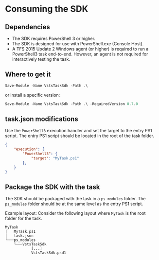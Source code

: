 # Consuming the SDK

## Dependencies
* The SDK requires PowerShell 3 or higher.
* The SDK is designed for use with PowerShell.exe (Console Host).
* A TFS 2015 Update 2 Windows agent (or higher) is required to run a PowerShell3 task end-to-end. However, an agent is not required for interactively testing the task.

## Where to get it

```PowerShell
Save-Module -Name VstsTaskSdk -Path .\
```

or install a specific version:

```PowerShell
Save-Module -Name VstsTaskSdk -Path .\ -RequiredVersion 0.7.0
```

## task.json modifications
Use the `PowerShell3` execution handler and set the target to the entry PS1 script. The entry PS1 script should be located in the root of the task folder.
```JSON
{
    "execution": {
        "PowerShell3": {
            "target": "MyTask.ps1"
        },
    }
}
```

## Package the SDK with the task
The SDK should be packaged with the task in a `ps_modules` folder. The `ps_modules` folder should be at the same level as the entry PS1 script.

Example layout: Consider the following layout where `MyTask` is the root folder for the task.
```
MyTask
|   MyTask.ps1
│   task.json
└───ps_modules
    └───VstsTaskSdk
            [...]
            VstsTaskSdk.psd1
```

